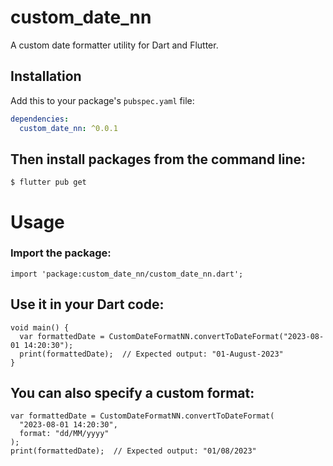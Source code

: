 # custom_date_nn

A custom date formatter utility for Dart and Flutter.

## Installation

Add this to your package's `pubspec.yaml` file:

```yaml
dependencies:
  custom_date_nn: ^0.0.1
```

## Then install packages from the command line:

```
$ flutter pub get
```

# Usage
### Import the package:
```
import 'package:custom_date_nn/custom_date_nn.dart';
```

## Use it in your Dart code:

```
void main() {
  var formattedDate = CustomDateFormatNN.convertToDateFormat("2023-08-01 14:20:30");
  print(formattedDate);  // Expected output: "01-August-2023"
}
```

## You can also specify a custom format:

```
var formattedDate = CustomDateFormatNN.convertToDateFormat(
  "2023-08-01 14:20:30",
  format: "dd/MM/yyyy"
);
print(formattedDate);  // Expected output: "01/08/2023"
```
